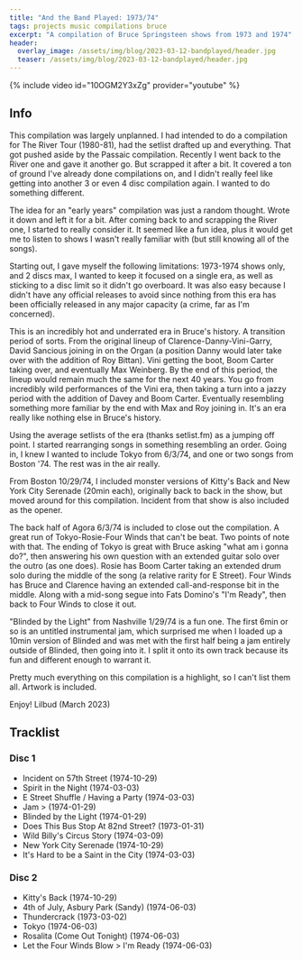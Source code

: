 ```yaml
---
title: "And the Band Played: 1973/74"
tags: projects music compilations bruce
excerpt: "A compilation of Bruce Springsteen shows from 1973 and 1974"
header:
  overlay_image: /assets/img/blog/2023-03-12-bandplayed/header.jpg
  teaser: /assets/img/blog/2023-03-12-bandplayed/header.jpg
---
```


{% include video id="10OGM2Y3xZg" provider="youtube" %}

## Info
This compilation was largely unplanned. I had intended to do a compilation for The River Tour (1980-81), had the setlist drafted up and everything. That got pushed aside by the Passaic compilation. Recently I went back to the River one and gave it another go. But scrapped it after a bit. It covered a ton of ground I've already done compilations on, and I didn't really feel like getting into another 3 or even 4 disc compilation again. I wanted to do something different.

The idea for an "early years" compilation was just a random thought. Wrote it down and left it for a bit. After coming back to and scrapping the River one, I started to really consider it. It seemed like a fun idea, plus it would get me to listen to shows I wasn't really familiar with (but still knowing all of the songs).

Starting out, I gave myself the following limitations: 1973-1974 shows only, and 2 discs max, I wanted to keep it focused on a single era, as well as sticking to a disc limit so it didn't go overboard. It was also easy because I didn't have any official releases to avoid since nothing from this era has been officially released in any major capacity (a crime, far as I'm concerned).

This is an incredibly hot and underrated era in Bruce's history. A transition period of sorts. From the original lineup of Clarence-Danny-Vini-Garry, David Sancious joining in on the Organ (a position Danny would later take over with the addition of Roy Bittan). Vini getting the boot, Boom Carter taking over, and eventually Max Weinberg. By the end of this period, the lineup would remain much the same for the next 40 years. You go from incredibly wild performances of the Vini era, then taking a turn into a jazzy period with the addition of Davey and Boom Carter. Eventually resembling something more familiar by the end with Max and Roy joining in. It's an era really like nothing else in Bruce's history.

Using the average setlists of the era (thanks setlist.fm) as a jumping off point. I started rearranging songs in something resembling an order. Going in, I knew I wanted to include Tokyo from 6/3/74, and one or two songs from Boston '74. The rest was in the air really.

From Boston 10/29/74, I included monster versions of Kitty's Back and New York City Serenade (20min each), originally back to back in the show, but moved around for this compilation. Incident from that show is also included as the opener.

The back half of Agora 6/3/74 is included to close out the compilation. A great run of Tokyo-Rosie-Four Winds that can't be beat. Two points of note with that. The ending of Tokyo is great with Bruce asking "what am i gonna do?", then answering his own question with an extended guitar solo over the outro (as one does). Rosie has Boom Carter taking an extended drum solo during the middle of the song (a relative rarity for E Street). Four Winds has Bruce and Clarence having an extended call-and-response bit in the middle. Along with a mid-song segue into Fats Domino's "I'm Ready", then back to Four Winds to close it out.

"Blinded by the Light" from Nashville 1/29/74 is a fun one. The first 6min or so is an untitled instrumental jam, which surprised me when I loaded up a 10min version of Blinded and was met with the first half being a jam entirely outside of Blinded, then going into it. I split it onto its own track because its fun and different enough to warrant it.

Pretty much everything on this compilation is a highlight, so I can't list them all. Artwork is included.

Enjoy!
Lilbud (March 2023)

## Tracklist
### Disc 1
- Incident on 57th Street (1974-10-29)
- Spirit in the Night (1974-03-03)
- E Street Shuffle / Having a Party (1974-03-03)
- Jam > (1974-01-29)
- Blinded by the Light (1974-01-29)
- Does This Bus Stop At 82nd Street? (1973-01-31)
- Wild Billy's Circus Story (1974-03-09)
- New York City Serenade (1974-10-29)
- It's Hard to be a Saint in the City (1974-03-03)

### Disc 2
- Kitty's Back (1974-10-29)
- 4th of July, Asbury Park (Sandy) (1974-06-03)
- Thundercrack (1973-03-02)
- Tokyo (1974-06-03)
- Rosalita (Come Out Tonight) (1974-06-03)
- Let the Four Winds Blow > I'm Ready (1974-06-03)
